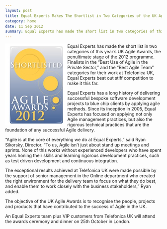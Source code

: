 ```yaml
---
layout: post
title: Equal Experts Makes The Shortlist in Two Categories of the UK Agile Awards 2012
category: home
date: 11 Sep 2012
summary: Equal Experts has made the short list in two categories of this year’s UK Agile Awards. Finalists in the “Best Use of Agile in the Private Sector,” and the “Best Agile Team” categories for their work at Telefonica UK, Equal Experts beat out stiff competition to make it this far.
---
```

<img src="/asset/images/Shortlisted2012_200x264.jpg" title="Agile Awards 2012 Shortlisted" style="float:left"/>

Equal Experts has made the short list in two categories of this year’s UK Agile Awards, the penultimate stage of the 2012 programme.  Finalists in the “Best Use of Agile in the Private Sector,” and the “Best Agile Team” categories for their work at Telefonica UK, Equal Experts beat out stiff competition to make it this far.

Equal Experts has a long history of delivering successful bespoke software development projects to blue chip clients by applying agile methods.  Since its inception in 2005, Equal Experts has focused on applying not only Agile management practices, but also the rigorous technical practices that are the foundation of any successful Agile delivery.

“Agile is at the core of everything we do at Equal Experts,” said Ryan Sikorsky, Director.  “To us, Agile isn’t just about stand up meetings and sprints.  None of this works without experienced developers who have spent years honing their skills and learning rigorous development practices, such as test driven development and continuous integration.

The exceptional results achieved at Telefonica UK were made possible by the support of senior management in the Online department who created the right environment for the delivery team to focus on what they do best, and enable them to work closely with the business stakeholders,” Ryan added.

The objective of the UK Agile Awards is to recognise the people, projects and products that have contributed to the success of Agile in the UK.

An Equal Experts team plus VIP customers from Telefonica UK will attend the awards ceremony and dinner on 25th October in London.

